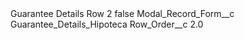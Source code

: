 <?xml version="1.0" encoding="UTF-8"?>
<CustomMetadata xmlns="http://soap.sforce.com/2006/04/metadata" xmlns:xsi="http://www.w3.org/2001/XMLSchema-instance" xmlns:xsd="http://www.w3.org/2001/XMLSchema">
    <label>Guarantee Details Row 2</label>
    <protected>false</protected>
    <values>
        <field>Modal_Record_Form__c</field>
        <value xsi:type="xsd:string">Guarantee_Details_Hipoteca</value>
    </values>
    <values>
        <field>Row_Order__c</field>
        <value xsi:type="xsd:double">2.0</value>
    </values>
</CustomMetadata>

